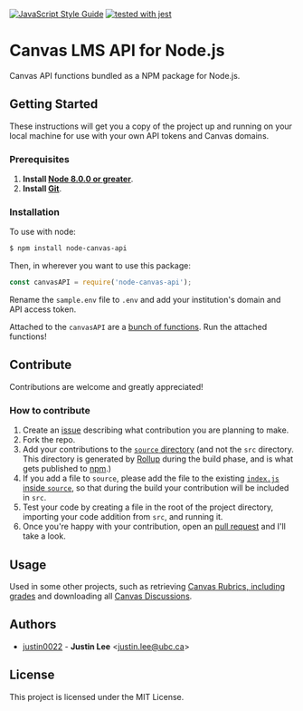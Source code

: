 [![JavaScript Style Guide](https://img.shields.io/badge/code_style-standard-brightgreen.svg)](https://standardjs.com)
[![tested with jest](https://img.shields.io/badge/tested_with-jest-99424f.svg)](https://github.com/facebook/jest)

# Canvas LMS API for Node.js
Canvas API functions bundled as a NPM package for Node.js.

## Getting Started
These instructions will get you a copy of the project up and running on your local machine for use with your own API tokens and Canvas domains.

### Prerequisites

1. **Install [Node 8.0.0 or greater](https://nodejs.org)**.
2. **Install [Git](https://git-scm.com/downloads)**.

### Installation

To use with node:
```bash
$ npm install node-canvas-api
```
Then, in wherever you want to use this package:
```js
const canvasAPI = require('node-canvas-api');
```

Rename the `sample.env` file to `.env` and add your institution's domain and API access token.

Attached to the `canvasAPI` are a [bunch of functions](https://github.com/ubccapico/node-canvas-api/tree/master/src).
Run the attached functions!

## Contribute
Contributions are welcome and greatly appreciated!

### How to contribute
1. Create an [issue](https://github.com/ubccapico/node-canvas-api/issues) describing what contribution you are planning to make.
1. Fork the repo.
1. Add your contributions to the [`source` directory](https://github.com/ubccapico/node-canvas-api/tree/master/source) (and not the `src` directory. This directory is generated by [Rollup](https://rollupjs.org/guide/en/) during the build phase, and is what gets published to [npm](https://www.npmjs.com/package/node-canvas-api).)
1. If you add a file to `source`, please add the file to the existing [`index.js` inside `source`](https://github.com/ubccapico/node-canvas-api/blob/master/source/index.js), so that during the build your contribution will be included in `src`.
1. Test your code by creating a file in the root of the project directory, importing your code addition from `src`, and running it.
1. Once you're happy with your contribution, open an [pull request](https://github.com/ubccapico/node-canvas-api/pulls) and I'll take a look.

## Usage
Used in some other projects, such as retrieving [Canvas Rubrics, including grades](https://github.com/ubccapico/canvas-rubric) and downloading all [Canvas Discussions](https://github.com/ubccapico/canvas-discussion).

## Authors

* [justin0022](https://github.com/justin0022) -
**Justin Lee** &lt;justin.lee@ubc.ca&gt;

## License

This project is licensed under the MIT License.
